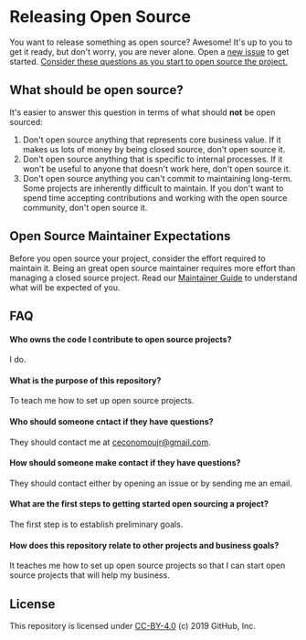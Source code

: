 # Releasing Open Source

You want to release something as open source? Awesome! It's up to you to get it ready, but don't worry, you are never alone. Open a [new issue](issues/new?template=new-release.md) to get started. [Consider these questions as you start to open source the project.](docs/key-questions-for-choosing-projects.md)

## What should be open source?

It's easier to answer this question in terms of what should **not** be open sourced:

1. Don't open source anything that represents core business value.  If it makes us lots of money by being closed source, don't open source it.
2. Don't open source anything that is specific to internal processes. If it won't be useful to anyone that doesn't work here, don't open source it.
3. Don't open source anything you can't commit to maintaining long-term. Some projects are inherently difficult to maintain. If you don't want to spend time accepting contributions and working with the open source community, don't open source it.

## Open Source Maintainer Expectations

Before you open source your project, consider the effort required to maintain it. Being an great open source maintainer requires more effort than managing a closed source project. Read our [Maintainer Guide](docs/maintainers-guide.md) to understand what will be expected of you.

## FAQ

#### Who owns the code I contribute to open source projects?

I do.

#### What is the purpose of this repository?

To teach me how to set up open source projects.

#### Who should someone cntact if they have questions?

They should contact me at ceconomoujr@gmail.com.

#### How should someone make contact if they have questions?

They should contact either by opening an issue or by sending me an email.

#### What are the first steps to getting started open sourcing a project?

The first step is to establish preliminary goals.

#### How does this repository relate to other projects and business goals?

It teaches me how to set up open source projects so that I can start open source projects that will help my business.

## License

This repository is licensed under [CC-BY-4.0](../LICENSE) (c) 2019 GitHub, Inc.
